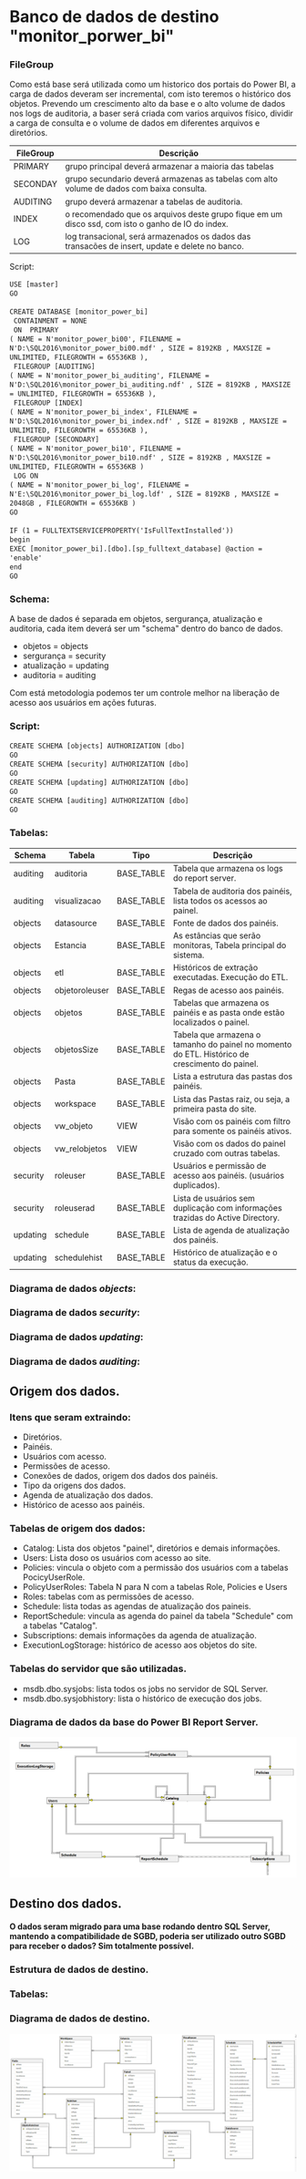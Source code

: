 # Banco de dados de destino "monitor_porwer_bi"

### FileGroup
Como está base será utilizada como um historico dos portais do Power BI, a carga de dados deveram ser incremental, com isto teremos o histórico dos objetos. Prevendo um crescimento alto da base e o alto volume de dados nos logs de auditoria, a baser será criada com varios arquivos físico, dividir a carga de consulta e o volume de dados em diferentes arquivos e diretórios.

| FileGroup | Descrição |
|-----------|-----------|
| PRIMARY | grupo principal deverá armazenar a maioria das tabelas |
| SECONDAY | grupo secundario deverá armazenas as tabelas com alto volume de dados com baixa consulta. |
| AUDITING | grupo deverá armazenar a tabelas de auditoria. |
| INDEX | o recomendado que os arquivos deste grupo fique em um disco ssd, com isto o ganho de IO do index. |
| LOG | log transacional, será armazenados os dados das transacões de insert, update e delete no banco. |

Script:
```
USE [master]
GO

CREATE DATABASE [monitor_power_bi]
 CONTAINMENT = NONE
 ON  PRIMARY 
( NAME = N'monitor_power_bi00', FILENAME = N'D:\SQL2016\monitor_power_bi00.mdf' , SIZE = 8192KB , MAXSIZE = UNLIMITED, FILEGROWTH = 65536KB ), 
 FILEGROUP [AUDITING] 
( NAME = N'monitor_power_bi_auditing', FILENAME = N'D:\SQL2016\monitor_power_bi_auditing.ndf' , SIZE = 8192KB , MAXSIZE = UNLIMITED, FILEGROWTH = 65536KB ), 
 FILEGROUP [INDEX] 
( NAME = N'monitor_power_bi_index', FILENAME = N'D:\SQL2016\monitor_power_bi_index.ndf' , SIZE = 8192KB , MAXSIZE = UNLIMITED, FILEGROWTH = 65536KB ), 
 FILEGROUP [SECONDARY] 
( NAME = N'monitor_power_bi10', FILENAME = N'D:\SQL2016\monitor_power_bi10.ndf' , SIZE = 8192KB , MAXSIZE = UNLIMITED, FILEGROWTH = 65536KB )
 LOG ON 
( NAME = N'monitor_power_bi_log', FILENAME = N'E:\SQL2016\monitor_power_bi_log.ldf' , SIZE = 8192KB , MAXSIZE = 2048GB , FILEGROWTH = 65536KB )
GO

IF (1 = FULLTEXTSERVICEPROPERTY('IsFullTextInstalled'))
begin
EXEC [monitor_power_bi].[dbo].[sp_fulltext_database] @action = 'enable'
end
GO

```



### Schema:
A base de dados é separada em objetos, sergurança, atualização e auditoria, cada item deverá ser um "schema" dentro do banco de dados.

* objetos      = objects
* sergurança   = security
* atualização  = updating
* auditoria    = auditing 

Com está metodologia podemos ter um controle melhor na liberação de acesso aos usuários em ações futuras.
### Script:
```
CREATE SCHEMA [objects] AUTHORIZATION [dbo]
GO
CREATE SCHEMA [security] AUTHORIZATION [dbo]
GO
CREATE SCHEMA [updating] AUTHORIZATION [dbo]
GO
CREATE SCHEMA [auditing] AUTHORIZATION [dbo]
GO

```

### Tabelas:
| Schema              | Tabela             | Tipo            | Descrição                                                      |
|---------------------|--------------------|-----------------|----------------------------------------------------------------|
| auditing            | auditoria	         | BASE_TABLE	     | Tabela que armazena os logs do report server. |
| auditing            | visualizacao	      | BASE_TABLE	     | Tabela de auditoria dos painéis, lista todos os acessos ao painel. |
| objects             | datasource         |	BASE_TABLE	     | Fonte de dados dos painéis. |
| objects             | Estancia	          | BASE_TABLE	     | As estâncias que serão monitoras, Tabela principal do sistema. |
| objects             | etl                |	BASE_TABLE	     | Históricos de extração executadas. Execução do ETL. |
| objects             | objetoroleuser	    | BASE_TABLE	     | Regas de acesso aos painéis. |
| objects             | objetos            | BASE_TABLE	     | Tabelas que armazena os painéis e as pasta onde estão localizados o painel. |
| objects             | objetosSize	       | BASE_TABLE	     | Tabela que armazena o tamanho do painel no momento do ETL. Histórico de crescimento do painel. |
| objects             | Pasta	             | BASE_TABLE	     | Lista a estrutura das pastas dos painéis. |
| objects             | workspace	         | BASE_TABLE	     | Lista das Pastas raiz, ou seja, a primeira pasta do site. |
| objects             | vw_objeto          | VIEW	           | Visão com os painéis com filtro para somente os painéis ativos. |
| objects             | vw_relobjetos	     | VIEW	           | Visão com os dados do painel cruzado com outras tabelas. |
| security            | roleuser	          | BASE_TABLE	     | Usuários e permissão de acesso aos painéis. (usuários duplicados). |
| security            | roleuserad	        | BASE_TABLE	     | Lista de usuários sem duplicação com informações trazidas do Active Directory. |
| updating            | schedule	          | BASE_TABLE	     | Lista de agenda de atualização dos painéis. |
| updating            | schedulehist	      | BASE_TABLE	     | Histórico de atualização e o status da execução. |


### Diagrama de dados _objects_:





### Diagrama de dados _security_:

### Diagrama de dados _updating_:

### Diagrama de dados _auditing_:
























## Origem dos dados.
### Itens que seram extraindo:
- Diretórios.
- Painéis.
- Usuários com acesso.
- Permissões de acesso.
- Conexões de dados, origem dos dados dos painéis.
- Tipo da origens dos dados.
- Agenda de atualização dos dados.
- Histórico de acesso aos painéis.

### Tabelas de origem dos dados:
- Catalog: Lista dos objetos "painel", diretórios e demais informações.
- Users: Lista doso os usuários com acesso ao site.
- Policies: vincula o objeto com a permissão dos usuários com a tabelas PocicyUserRole.
- PolicyUserRoles: Tabela N para N com a tabelas Role, Policies e Users
- Roles: tabelas com as permissões de acesso.
- Schedule: lista todas as agendas de atualização dos paineis. 
- ReportSchedule: vincula as agenda do painel da tabela "Schedule" com a tabelas "Catalog".
- Subscriptions: demais informações da agenda de atualização.
- ExecutionLogStorage: histórico de acesso aos objetos do site.

### Tabelas do servidor que são utilizadas.
- msdb.dbo.sysjobs: lista todos os jobs no servidor de SQL Server.
- msdb.dbo.sysjobhistory: lista o histórico de execução dos jobs.

### Diagrama de dados da base do Power BI Report Server.
![alt text](https://github.com/maxabelardo/MonitorPowerBIReportServer/blob/main/imagens/diagramaDadosPBIRS.PNG?raw=true)


## Destino dos dados.
#### O dados seram migrado para uma base rodando dentro SQL Server, mantendo a compatibilidade de SGBD, poderia ser utilizado outro SGBD para receber o dados? Sim totalmente possível.

### Estrutura de dados de destino.

### Tabelas:






### Diagrama de dados de destino.
![alt text](https://github.com/maxabelardo/MonitorPowerBIReportServer/blob/main/imagens/diagramaDadoDestino.PNG?raw=true)




